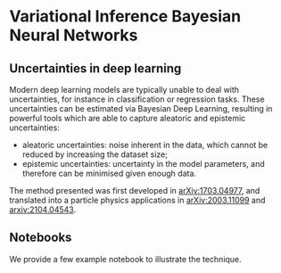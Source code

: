 # Variational Inference Bayesian Neural Networks
## Uncertainties in deep learning
Modern deep learning models are typically unable to deal with uncertainties, for instance in classification or regression tasks.
These uncertainties can be estimated via Bayesian Deep Learning, resulting in powerful tools which are able to capture aleatoric and epistemic uncertainties:
* aleatoric uncertainties: noise inherent in the data, which cannot be reduced by increasing the dataset size;
* epistemic uncertainties: uncertainty in the model parameters, and therefore can be minimised given enough data.

The method presented was first developed in [arXiv:1703.04977](https://arxiv.org/pdf/1703.04977.pdf), and translated into a particle physics applications in [arXiv:2003.11099](https://arxiv.org/abs/2003.11099) and [arxiv:2104.04543](https://arxiv.org/pdf/2104.04543.pdf).

## Notebooks

We provide a few example notebook to illustrate the technique.

